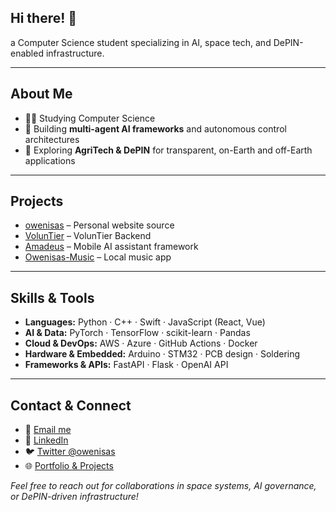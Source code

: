 ## Hi there! 👋

a Computer Science student specializing in AI, space tech, and DePIN-enabled infrastructure.

---

## About Me
- 🧑‍🎓 Studying Computer Science
- 🤖 Building **multi-agent AI frameworks** and autonomous control architectures  
- 🌱 Exploring **AgriTech & DePIN** for transparent, on-Earth and off-Earth applications  

---

## Projects
- [owenisas](https://github.com/owenisas/owenisas) – Personal website source
- [VolunTier](https://github.com/owenisas/VolunTier) – VolunTier Backend
- [Amadeus](https://github.com/owenisas/Amadeus) – Mobile AI assistant framework  
- [Owenisas-Music](https://github.com/owenisas/Owenisas-Music) – Local music app  

---

## Skills & Tools
- **Languages:** Python · C++ · Swift · JavaScript (React, Vue)  
- **AI & Data:** PyTorch · TensorFlow · scikit-learn · Pandas  
- **Cloud & DevOps:** AWS · Azure · GitHub Actions · Docker  
- **Hardware & Embedded:** Arduino · STM32 · PCB design · Soldering  
- **Frameworks & APIs:** FastAPI · Flask · OpenAI API  

---

## Contact & Connect
- 📧 [Email me](mailto:owenisas@gmail.com)  
- 💼 [LinkedIn](https://linkedin.com/in/owenisas)  
- 🐦 [Twitter @owenisas](https://twitter.com/owenisas)  
- 🌐 [Portfolio & Projects](https://www.owenisas.com)  

*Feel free to reach out for collaborations in space systems, AI governance, or DePIN-driven infrastructure!*  
